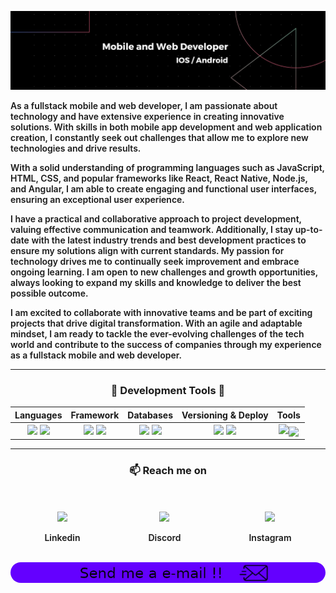 ![banner](.imgs/banner.jpeg)

<p align="left" style="font-weight: 600">
  As a fullstack mobile and web developer, I am passionate about technology and have extensive experience in creating innovative solutions. With skills in both mobile app development and web application creation, I constantly seek out challenges that allow me to explore new technologies and drive results.
</p>

<p align="left" style="font-weight: 600">
  With a solid understanding of programming languages such as JavaScript, HTML, CSS, and popular frameworks like React, React Native, Node.js, and Angular, I am able to create engaging and functional user interfaces, ensuring an exceptional user experience.
</p>

<p align="left" style="font-weight: 600">
  I have a practical and collaborative approach to project development, valuing effective communication and teamwork. Additionally, I stay up-to-date with the latest industry trends and best development practices to ensure my solutions align with current standards.
  My passion for technology drives me to continually seek improvement and embrace ongoing learning. I am open to new challenges and growth opportunities, always looking to expand my skills and knowledge to deliver the best possible outcome.
</p>

<p align="left" style="font-weight: 600">
  I am excited to collaborate with innovative teams and be part of exciting projects that drive digital transformation. With an agile and adaptable mindset, I am ready to tackle the ever-evolving challenges of the tech world and contribute to the success of companies through my experience as a fullstack mobile and web developer.
</p>


<hr />

<!-- PROGRAMMING LANGUAGES -->
<div align="center">
    <h3 align="center">🔭 Development Tools 💬 </h3>
    
|   Languages  |    Framework   |  Databases   |  Versioning & Deploy  |    Tools    |
|    :---:     |     :---:      |    :---:     |        :---:          |    :---:    |
| <img src="https://skillicons.dev/icons?i=js,swift" /> <img src="https://skillicons.dev/icons?i=py,php" /> | <img src="https://skillicons.dev/icons?i=react,laravel" /> <img src="https://skillicons.dev/icons?i=express,sequelize" /> | <img src="https://skillicons.dev/icons?i=mysql" /> <img src="https://skillicons.dev/icons?i=mongodb" /> | <img src="https://skillicons.dev/icons?i=git,githubactions" /> <img src="https://skillicons.dev/icons?i=docker" /> | <img src="https://skillicons.dev/icons?i=vscode,bash,firebase" /><img align="center" src="https://skillicons.dev/icons?i=bootstrap,tailwind,vite" /> |

</div>

<hr />

<!-- CONTACT -->
<h3 align="center">📫 Reach me on</h3>
<br /><br />

<div align="center" style="display: flex; justify-content: space-around;">
  <div align="center">
    <a target="_blank" href="https://discordapp.com/users/630898609755258891">
      <img src="https://skillicons.dev/icons?i=linkedin" />
    </a>
    <p style="font-weight: 600">Linkedin</p>
  </div>

  <div align="center">
    <a target="_blank" href="https://discordapp.com/users/630898609755258891">
      <img src="https://skillicons.dev/icons?i=discord" />
    </a>
    <p style="font-weight: 600">Discord</p>
  </div>

  <div align="center">
    <a target="_blank" href="https://www.instagram.com/vincenzofdg/">
      <img src="https://skillicons.dev/icons?i=instagram" />
    </a>
    <p style="font-weight: 600">Instagram</p>
  </div>
</div>

</div>

<br />


<div align="center">
  <a  href="mailto:vincenzofdg.dev@gmail.com?subject=Hello%20Vincenzo,%20From%20Github">
    <img src=".imgs/gmail.jpeg" alt="banner" style="border-radius: 20px;">
  </a>
</div>


<!-- STATS
<div align="center">
  <img width="50%" src="https://github-readme-stats.vercel.app/api?username=Vincenzofdg&theme=blue-green" />
  <img width="40%" src="https://github-readme-stats.vercel.app/api/top-langs/?username=Vincenzofdg&layout=compact&count_private=true&theme=blue-green" />
</div> -->
